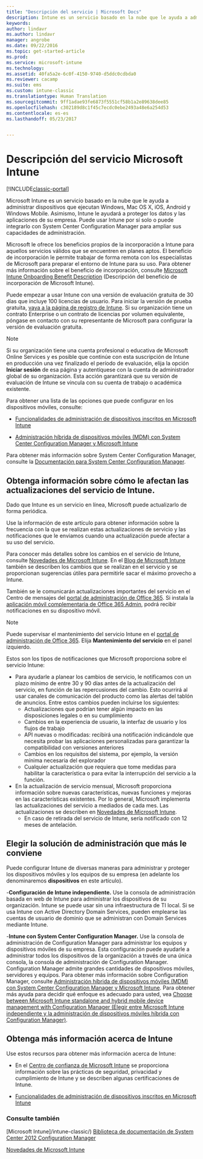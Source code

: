 ```yaml
---
title: "Descripción del servicio | Microsoft Docs"
description: Intune es un servicio basado en la nube que le ayuda a administrar dispositivos Windows, iOS, Mac OS X, Android y Windows Mobile.
keywords: 
author: lindavr
ms.author: lindavr
manager: angrobe
ms.date: 09/22/2016
ms.topic: get-started-article
ms.prod: 
ms.service: microsoft-intune
ms.technology: 
ms.assetid: 40fa5a2e-6c0f-4150-9740-d5ddc0cdbda0
ms.reviewer: cacamp
ms.suite: ems
ms.custom: intune-classic
ms.translationtype: Human Translation
ms.sourcegitcommit: 9ff1adae93fe6873f5551cf58b1a2e89638dee85
ms.openlocfilehash: c302189d8c1f45c7ecdc0ebe2493a48e6a254d53
ms.contentlocale: es-es
ms.lasthandoff: 05/23/2017


---
```


# <a name="microsoft-intune-service-description"></a>Descripción del servicio Microsoft Intune

[!INCLUDE[classic-portal](../includes/classic-portal.md)]

Microsoft Intune es un servicio basado en la nube que le ayuda a administrar dispositivos que ejecutan Windows, Mac OS X, iOS, Android y Windows Mobile. Asimismo, Intune le ayudará a proteger los datos y las aplicaciones de su empresa. Puede usar Intune por sí solo o puede integrarlo con System Center Configuration Manager para ampliar sus capacidades de administración.

Microsoft le ofrece los beneficios propios de la incorporación a Intune para aquellos servicios válidos que se encuentren en planes aptos. El beneficio de incorporación le permite trabajar de forma remota con los especialistas de Microsoft para preparar el entorno de Intune para su uso. Para obtener más información sobre el beneficio de incorporación, consulte [Microsoft Intune Onboarding Benefit Description](http://go.microsoft.com/fwlink/?LinkId=619281) (Descripción del beneficio de incorporación de Microsoft Intune).

Puede empezar a usar Intune con una versión de evaluación gratuita de 30 días que incluye 100 licencias de usuario. Para iniciar la versión de prueba gratuita, [vaya a la página de registro de Intune](https://www.microsoft.com/server-cloud/products/microsoft-intune/). Si su organización tiene un contrato Enterprise o un contrato de licencias por volumen equivalente, póngase en contacto con su representante de Microsoft para configurar la versión de evaluación gratuita.

> [!NOTE]
> Si su organización tiene una cuenta profesional o educativa de Microsoft Online Services y es posible que continúe con esta suscripción de Intune en producción una vez finalizado el período de evaluación, elija la opción **Iniciar sesión** de esa página y autentíquese con la cuenta de administrador global de su organización. Esta acción garantizará que su versión de evaluación de Intune se vincula con su cuenta de trabajo o académica existente.

Para obtener una lista de las opciones que puede configurar en los dispositivos móviles, consulte:

-   [Funcionalidades de administración de dispositivos inscritos en Microsoft Intune](/intune-classic/get-started/mobile-device-management-capabilities-in-microsoft-intune)

-   [Administración híbrida de dispositivos móviles (MDM) con System Center Configuration Manager y Microsoft Intune](https://technet.microsoft.com/library/mt627883.aspx)

Para obtener más información sobre System Center Configuration Manager, consulte la [Documentación para System Center Configuration Manager](https://technet.microsoft.com/library/mt346023.aspx).

## <a name="learn-how-intune-service-updates-affect-you"></a>Obtenga información sobre cómo le afectan las actualizaciones del servicio de Intune.
Dado que Intune es un servicio en línea, Microsoft puede actualizarlo de forma periódica.

Use la información de este artículo para obtener información sobre la frecuencia con la que se realizan estas actualizaciones de servicio y las notificaciones que le enviamos cuando una actualización puede afectar a su uso del servicio.

Para conocer más detalles sobre los cambios en el servicio de Intune, consulte [Novedades de Microsoft Intune](/intune-classic/deploy-use/whats-new-in-microsoft-intune). En el [Blog de Microsoft Intune](http://blogs.technet.com/b/microsoftintune/) también se describen los cambios que se realizan en el servicio y se proporcionan sugerencias útiles para permitirle sacar el máximo provecho a Intune.

También se le comunicarán actualizaciones importantes del servicio en el Centro de mensajes del [portal de administración de Office 365](https://portal.office.com/Admin/Default.aspx). Si instala la [aplicación móvil complementaria de Office 365 Admin](https://support.office.com/article/Office-365-Admin-Mobile-App-e16f6421-2a1a-4142-bf9d-9846600a060a), podrá recibir notificaciones en su dispositivo móvil.

> [!NOTE]
> Puede supervisar el mantenimiento del servicio Intune en el [portal de administración de Office 365](https://portal.office.com/Admin/Default.aspx). Elija **Mantenimiento del servicio** en el panel izquierdo.  

Estos son los tipos de notificaciones que Microsoft proporciona sobre el servicio Intune:
-   Para ayudarle a planear los cambios de servicio, le notificamos con un plazo mínimo de entre 30 y 90 días antes de la actualización del servicio, en función de las repercusiones del cambio. Esto ocurrirá al usar canales de comunicación del producto como las alertas del tablón de anuncios. Entre estos cambios pueden incluirse los siguientes:
    * Actualizaciones que podrían tener algún impacto en las disposiciones legales o en su cumplimiento
    * Cambios en la experiencia de usuario, la interfaz de usuario y los flujos de trabajo
    * API nuevas o modificadas: recibirá una notificación indicándole que necesita probar las aplicaciones personalizadas para garantizar la compatibilidad con versiones anteriores
    * Cambios en los requisitos del sistema, por ejemplo, la versión mínima necesaria del explorador
    * Cualquier actualización que requiera que tome medidas para habilitar la característica o para evitar la interrupción del servicio a la función.
-   En la actualización de servicio mensual, Microsoft proporciona información sobre nuevas características, nuevas funciones y mejoras en las características existentes. Por lo general, Microsoft implementa las actualizaciones del servicio a mediados de cada mes. Las actualizaciones se describen en [Novedades de Microsoft Intune](/intune-classic/deploy-use/whats-new-in-microsoft-intune).
    -   En caso de retirada del servicio de Intune, sería notificado con 12 meses de antelación.

## <a name="choose-the-management-solution-thats-right-for-you"></a>Elegir la solución de administración que más le conviene
Puede configurar Intune de diversas maneras para administrar y proteger los dispositivos móviles y los equipos de su empresa (en adelante los denominaremos **dispositivos** en este artículo).

-**Configuración de Intune independiente.** Use la consola de administración basada en web de Intune para administrar los dispositivos de su organización. Intune se puede usar sin una infraestructura de TI local. Si se usa Intune con Active Directory Domain Services, pueden emplearse las cuentas de usuario de dominio que se administran con Domain Services mediante Intune.

-**Intune con System Center Configuration Manager.** Use la consola de administración de Configuration Manager para administrar los equipos y dispositivos móviles de su empresa. Esta configuración puede ayudarle a administrar todos los dispositivos de la organización a través de una única consola, la consola de administración de Configuration Manager. Configuration Manager admite grandes cantidades de dispositivos móviles, servidores y equipos. Para obtener más información sobre Configuration Manager, consulte [Administración híbrida de dispositivos móviles (MDM) con System Center Configuration Manager y Microsoft Intune](https://technet.microsoft.com/library/mt627883.aspx). Para obtener más ayuda para decidir qué enfoque es adecuado para usted, vea [Choose between Microsoft Intune standalone and hybrid mobile device management with Configuration Manager (Elegir entre Microsoft Intune independiente y la administración de dispositivos móviles híbrida con Configuration Manager)](https://technet.microsoft.com/library/mt706478.aspx).


## <a name="learn-more-about-intune"></a>Obtenga más información acerca de Intune
Use estos recursos para obtener más información acerca de Intune:

- En el [Centro de confianza de Microsoft Intune](https://www.microsoft.com/server-cloud/products/intune-trust-center/) se proporciona información sobre las prácticas de seguridad, privacidad y cumplimiento de Intune y se describen algunas certificaciones de Intune.

- [Funcionalidades de administración de dispositivos inscritos en Microsoft Intune](/intune-classic/get-started/mobile-device-management-capabilities-in-microsoft-intune)

### <a name="see-also"></a>Consulte también
[Microsoft Intune]/intune-classic/) [Biblioteca de documentación de System Center 2012 Configuration Manager](https://technet.microsoft.com/library/gg682041.aspx)

[Novedades de Microsoft Intune](/intune-classic/deploy-use/whats-new-in-microsoft-intune)

